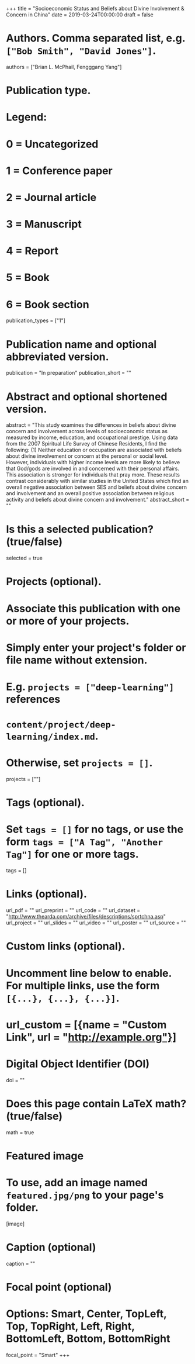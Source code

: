 +++
title = "Socioeconomic Status and Beliefs about Divine Involvement & Concern in China"
date = 2019-03-24T00:00:00
draft = false

# Authors. Comma separated list, e.g. `["Bob Smith", "David Jones"]`.
authors = ["Brian L. McPhail, Fengggang Yang"]

# Publication type.
# Legend:
# 0 = Uncategorized
# 1 = Conference paper
# 2 = Journal article
# 3 = Manuscript
# 4 = Report
# 5 = Book
# 6 = Book section
publication_types = ["1"]

# Publication name and optional abbreviated version.
publication = "In preparation"
publication_short = ""

# Abstract and optional shortened version.
abstract = "This study examines the differences in beliefs about divine concern and involvement across levels of socioeconomic status as measured by income, education, and occupational prestige. Using data from the 2007 Spiritual Life Survey of Chinese Residents, I find the following: (1) Neither education or occupation are associated with beliefs about divine involvement or concern at the personal or social level. However, individuals with higher income levels are more likely to believe that God/gods are involved in and concerned with their personal affairs. This association is stronger for individuals that pray more. These results contrast considerably with similar studies in the United States which find an overall negative association between SES and beliefs about divine concern and involvement and an overall positive association between religious activity and beliefs about divine concern and involvement."
abstract_short = ""

# Is this a selected publication? (true/false)
selected = true

# Projects (optional).
#   Associate this publication with one or more of your projects.
#   Simply enter your project's folder or file name without extension.
#   E.g. `projects = ["deep-learning"]` references
#   `content/project/deep-learning/index.md`.
#   Otherwise, set `projects = []`.
projects = [""]

# Tags (optional).
#   Set `tags = []` for no tags, or use the form `tags = ["A Tag", "Another Tag"]` for one or more tags.
tags = []

# Links (optional).
url_pdf = ""
url_preprint = ""
url_code = ""
url_dataset = "http://www.thearda.com/archive/files/descriptions/sprtchna.asp"
url_project = ""
url_slides = ""
url_video = ""
url_poster = ""
url_source = ""

# Custom links (optional).
#   Uncomment line below to enable. For multiple links, use the form `[{...}, {...}, {...}]`.
# url_custom = [{name = "Custom Link", url = "http://example.org"}]

# Digital Object Identifier (DOI)
doi = ""

# Does this page contain LaTeX math? (true/false)
math = true

# Featured image
# To use, add an image named `featured.jpg/png` to your page's folder.
[image]
  # Caption (optional)
  caption = ""

# Focal point (optional)
# Options: Smart, Center, TopLeft, Top, TopRight, Left, Right, BottomLeft, Bottom, BottomRight
  focal_point = "Smart"
+++

